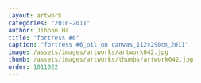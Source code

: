 ```yaml
---
layout: artwork
categories: "2010-2011"
author: Jihoon Ha
title: "fortress #6"
caption: "fortress #6_oil on canvas_112×290㎝_2011"
image: /assets/images/artworks/artwork042.jpg
thumb: /assets/images/artworks/thumbs/artwork042.jpg
order: 1011022
---
```

